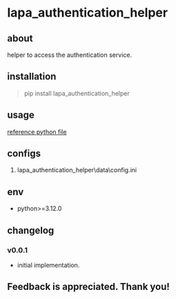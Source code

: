 # lapa_authentication_helper

## about

helper to access the authentication service.

## installation

> pip install lapa_authentication_helper

## usage

[reference python file](./example.py)

## configs

1. lapa_authentication_helper\data\config.ini

## env

- python>=3.12.0

## changelog

### v0.0.1

- initial implementation.

## Feedback is appreciated. Thank you!

